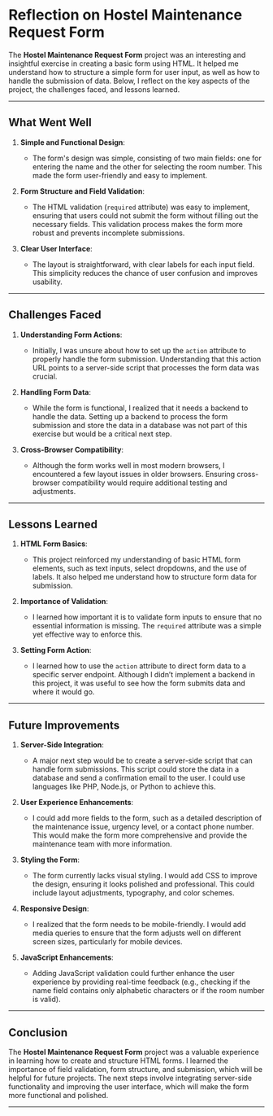 # Reflection on Hostel Maintenance Request Form

The **Hostel Maintenance Request Form** project was an interesting and insightful exercise in creating a basic form using HTML. It helped me understand how to structure a simple form for user input, as well as how to handle the submission of data. Below, I reflect on the key aspects of the project, the challenges faced, and lessons learned.

---

## What Went Well

1. **Simple and Functional Design**:
   - The form's design was simple, consisting of two main fields: one for entering the name and the other for selecting the room number. This made the form user-friendly and easy to implement.

2. **Form Structure and Field Validation**:
   - The HTML validation (`required` attribute) was easy to implement, ensuring that users could not submit the form without filling out the necessary fields. This validation process makes the form more robust and prevents incomplete submissions.

3. **Clear User Interface**:
   - The layout is straightforward, with clear labels for each input field. This simplicity reduces the chance of user confusion and improves usability.

---

## Challenges Faced

1. **Understanding Form Actions**:
   - Initially, I was unsure about how to set up the `action` attribute to properly handle the form submission. Understanding that this action URL points to a server-side script that processes the form data was crucial.

2. **Handling Form Data**:
   - While the form is functional, I realized that it needs a backend to handle the data. Setting up a backend to process the form submission and store the data in a database was not part of this exercise but would be a critical next step.

3. **Cross-Browser Compatibility**:
   - Although the form works well in most modern browsers, I encountered a few layout issues in older browsers. Ensuring cross-browser compatibility would require additional testing and adjustments.

---

## Lessons Learned

1. **HTML Form Basics**:
   - This project reinforced my understanding of basic HTML form elements, such as text inputs, select dropdowns, and the use of labels. It also helped me understand how to structure form data for submission.

2. **Importance of Validation**:
   - I learned how important it is to validate form inputs to ensure that no essential information is missing. The `required` attribute was a simple yet effective way to enforce this.

3. **Setting Form Action**:
   - I learned how to use the `action` attribute to direct form data to a specific server endpoint. Although I didn’t implement a backend in this project, it was useful to see how the form submits data and where it would go.

---

## Future Improvements

1. **Server-Side Integration**:
   - A major next step would be to create a server-side script that can handle form submissions. This script could store the data in a database and send a confirmation email to the user. I could use languages like PHP, Node.js, or Python to achieve this.

2. **User Experience Enhancements**:
   - I could add more fields to the form, such as a detailed description of the maintenance issue, urgency level, or a contact phone number. This would make the form more comprehensive and provide the maintenance team with more information.

3. **Styling the Form**:
   - The form currently lacks visual styling. I would add CSS to improve the design, ensuring it looks polished and professional. This could include layout adjustments, typography, and color schemes.

4. **Responsive Design**:
   - I realized that the form needs to be mobile-friendly. I would add media queries to ensure that the form adjusts well on different screen sizes, particularly for mobile devices.

5. **JavaScript Enhancements**:
   - Adding JavaScript validation could further enhance the user experience by providing real-time feedback (e.g., checking if the name field contains only alphabetic characters or if the room number is valid).

---

## Conclusion

The **Hostel Maintenance Request Form** project was a valuable experience in learning how to create and structure HTML forms. I learned the importance of field validation, form structure, and submission, which will be helpful for future projects. The next steps involve integrating server-side functionality and improving the user interface, which will make the form more functional and polished.

---

